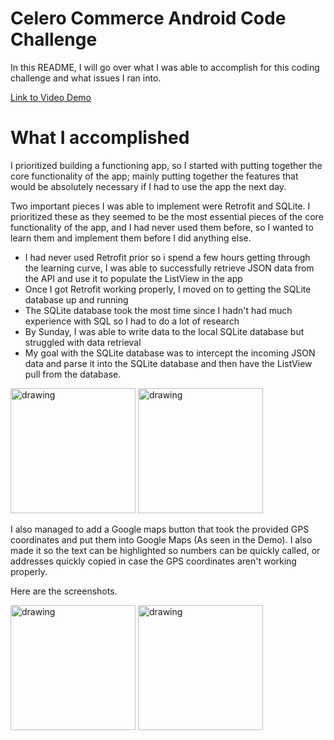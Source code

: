 # Celero Commerce Android Code Challenge

In this README, I will go over what I was able to accomplish for this coding challenge and what issues I ran into. 

[Link to Video Demo](https://res.cloudinary.com/deflyzun6/video/upload/v1601263240/celeroapp/celeroproject_ohoc2z.mp4)

# What I accomplished

I prioritized building a functioning app, so I started with putting together the core functionality of the app;
mainly putting together the features that would be absolutely necessary if I had to use the app the next day.

Two important pieces I was able to implement were Retrofit and SQLite. I prioritized these as they seemed to be the most essential pieces of the
core functionality of the app, and I had never used them before, so I wanted to learn them and implement them before I did anything else. 

*  I had never used Retrofit prior so i spend a few hours getting through the learning curve, I was able to 
successfully retrieve JSON data from the API and use it to populate the ListView in the app
*  Once I got Retrofit working properly, I moved on to getting the SQLite database up and running
*  The SQLite database took the most time since I hadn't had much experience with SQL so I had to do a lot of research
*  By Sunday, I was able to write data to the local SQLite database but struggled with data retrieval
*  My goal with the SQLite database was to intercept the incoming JSON data and parse it into the SQLite database
and then have the ListView pull from the database.

<img src="https://res.cloudinary.com/deflyzun6/image/upload/v1601260118/celeroapp/Screenshot_1601260092_jeimja.png" alt="drawing" width="200"/>
<img src="https://res.cloudinary.com/deflyzun6/image/upload/v1601260118/celeroapp/Screenshot_1601260098_y9y1wo.png" alt="drawing" width="200"/>


I also managed to add a Google maps button that took the provided GPS coordinates and put them into Google Maps (As seen in the Demo). I also made
it so the text can be highlighted so numbers can be quickly called, or addresses quickly copied in case the GPS coordinates aren't working properly.

Here are the screenshots.

<img src="https://res.cloudinary.com/deflyzun6/image/upload/v1601260417/celeroapp/Screenshot_1601260358_j8xp6x.png" alt="drawing" width="200"/>
<img src="https://res.cloudinary.com/deflyzun6/image/upload/v1601260419/celeroapp/Screenshot_1601260371_jshbdm.png" alt="drawing" width="200"/>



